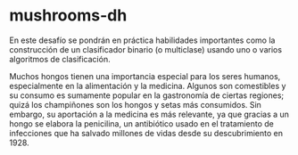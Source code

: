 # mushrooms-dh

En este desafío se pondrán en práctica habilidades importantes como la construcción de un clasificador binario (o multiclase) usando uno o varios algoritmos de clasificación.

Muchos hongos tienen una importancia especial para los seres humanos, especialmente en la alimentación y la medicina. Algunos son comestibles y su consumo es sumamente popular en la gastronomía de ciertas regiones; quizá los champiñones son los hongos y setas más consumidos. Sin embargo, su aportación a la medicina es más relevante, ya que gracias a un hongo se elabora la penicilina, un antibiótico usado en el tratamiento de infecciones que ha salvado millones de vidas desde su descubrimiento en 1928.

